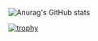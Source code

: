![Anurag's GitHub stats](https://github-readme-stats.vercel.app/api?username=Daichi-appy&show_icons=true&theme=radical)

[![trophy](https://github-profile-trophy.vercel.app/?username=Daichi-appy&theme=onedark)](https://github.com/Daichi-appy/github-profile-trophy)
